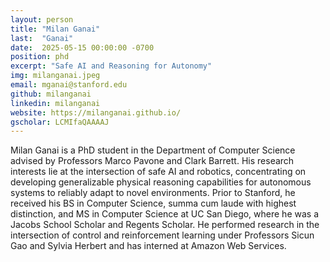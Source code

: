 ```yaml
---
layout: person
title: "Milan Ganai"
last:  "Ganai"
date:  2025-05-15 00:00:00 -0700
position: phd
excerpt: "Safe AI and Reasoning for Autonomy"
img: milanganai.jpeg
email: mganai@stanford.edu
github: milanganai
linkedin: milanganai
website: https://milanganai.github.io/
gscholar: LCMIfaQAAAAJ
---
```

Milan Ganai is a PhD student in the Department of Computer Science advised by Professors Marco Pavone and Clark Barrett. His research interests lie at the intersection of safe AI and robotics, concentrating on developing generalizable physical reasoning capabilities for autonomous systems to reliably adapt to novel environments.
Prior to Stanford, he received his BS in Computer Science, summa cum laude with highest distinction, and MS in Computer Science at UC San Diego, where he was a Jacobs School Scholar and Regents Scholar. He performed research in the intersection of control and reinforcement learning under Professors Sicun Gao and Sylvia Herbert and has interned at Amazon Web Services.
